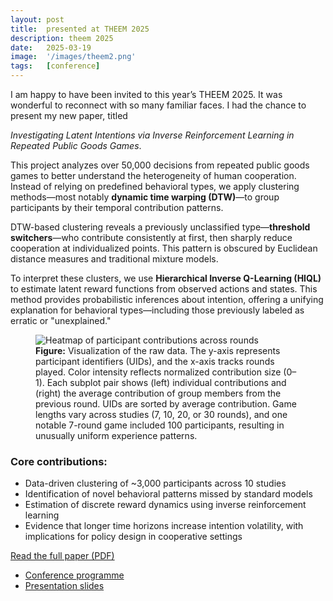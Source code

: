 ```yaml
---
layout: post
title:  presented at THEEM 2025
description: theem 2025
date:   2025-03-19
image:  '/images/theem2.png'
tags:   [conference]
---
```



I am happy to have been invited to this year’s THEEM 2025. It was wonderful to reconnect with so many familiar faces. 
I had the chance to present my new paper, titled 

*Investigating Latent Intentions via Inverse Reinforcement Learning in Repeated Public Goods Games*. 

This project analyzes over 50,000 decisions from repeated public goods games to better understand the heterogeneity of human cooperation. Instead of relying on predefined behavioral types, we apply clustering methods—most notably **dynamic time warping (DTW)**—to group participants by their temporal contribution patterns.

DTW-based clustering reveals a previously unclassified type—**threshold switchers**—who contribute consistently at first, then sharply reduce cooperation at individualized points. This pattern is obscured by Euclidean distance measures and traditional mixture models.

To interpret these clusters, we use **Hierarchical Inverse Q-Learning (HIQL)** to estimate latent reward functions from observed actions and states. This method provides probabilistic inferences about intention, offering a unifying explanation for behavioral types—including those previously labeled as erratic or "unexplained."

<figure>
  <img src="/images/data.png" alt="Heatmap of participant contributions across rounds">
  <figcaption>
    <strong>Figure:</strong> Visualization of the raw data. The y-axis represents participant identifiers (UIDs), and the x-axis tracks rounds played. Color intensity reflects normalized contribution size (0–1). Each subplot pair shows (left) individual contributions and (right) the average contribution of group members from the previous round. UIDs are sorted by average contribution. Game lengths vary across studies (7, 10, 20, or 30 rounds), and one notable 7-round game included 100 participants, resulting in unusually uniform experience patterns.
  </figcaption>
</figure>


### Core contributions:
- Data-driven clustering of ~3,000 participants across 10 studies
- Identification of novel behavioral patterns missed by standard models
- Estimation of discrete reward dynamics using inverse reinforcement learning
- Evidence that longer time horizons increase intention volatility, with implications for policy design in cooperative settings

<a href="/images/your-paper.pdf" target="_blank">Read the full paper (PDF)</a>



- [Conference programme](https://www.twi-kreuzlingen.ch/events/theem/)
- [Presentation slides](https://slides.com/carinah/theem-2025)
